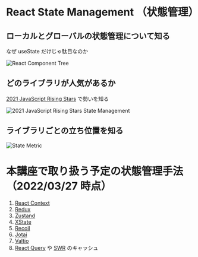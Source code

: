 # React State Management （状態管理）

## ローカルとグローバルの状態管理について知る

なぜ useState だけじゃ駄目なのか

![React Component Tree](https://user-images.githubusercontent.com/8220973/161481659-184f1fe4-fa00-47b2-b809-12b2b028926d.jpeg)

## どのライブラリが人気があるか

[2021 JavaScript Rising Stars](https://risingstars.js.org/2021/en#section-statemanagement) で勢いを知る

![2021 JavaScript Rising Stars State Management](https://user-images.githubusercontent.com/8220973/161481629-ef17d1bb-6c25-456e-b6c7-402d1a9ebcbb.jpeg)

## ライブラリごとの立ち位置を知る

![State Metric](https://user-images.githubusercontent.com/8220973/161481645-ef6b216b-7cfa-41ef-915d-99a6c9310091.jpeg)

# 本講座で取り扱う予定の状態管理手法（2022/03/27 時点）

1. [React Context](https://beta.reactjs.org/apis/createcontext)
1. [Redux](https://redux.js.org/)
1. [Zustand](https://zustand-demo.pmnd.rs/)
1. [XState](https://xstate.js.org/)
1. [Recoil](https://recoiljs.org/)
1. [Jotai](https://jotai.org/)
1. [Valtio](https://valtio-demo.pmnd.rs/)
1. [React Query](https://react-query.tanstack.com/) や [SWR](https://swr.vercel.app/ja) のキャッシュ
